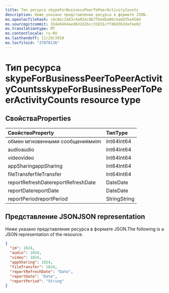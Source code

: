 ```yaml
---
title: Тип ресурса skypeForBusinessPeerToPeerActivityCounts
description: Ниже указано представление ресурса в формате JSON.
ms.openlocfilehash: cdc8ec2a63c4a03ac8b77bedba06c6addfba4584
ms.sourcegitcommit: 334e84b4aed63162bcc31831cffd6d363dafee02
ms.translationtype: MT
ms.contentlocale: ru-RU
ms.lasthandoff: 11/29/2018
ms.locfileid: "27078136"
---
```

# <a name="skypeforbusinesspeertopeeractivitycounts-resource-type"></a><span data-ttu-id="7c2ae-103">Тип ресурса skypeForBusinessPeerToPeerActivityCounts</span><span class="sxs-lookup"><span data-stu-id="7c2ae-103">skypeForBusinessPeerToPeerActivityCounts resource type</span></span>

## <a name="properties"></a><span data-ttu-id="7c2ae-104">Свойства</span><span class="sxs-lookup"><span data-stu-id="7c2ae-104">Properties</span></span>

| <span data-ttu-id="7c2ae-105">Свойство</span><span class="sxs-lookup"><span data-stu-id="7c2ae-105">Property</span></span>          | <span data-ttu-id="7c2ae-106">Тип</span><span class="sxs-lookup"><span data-stu-id="7c2ae-106">Type</span></span>   |
| :---------------- | :----- |
| <span data-ttu-id="7c2ae-107">обмен мгновенными сообщениями</span><span class="sxs-lookup"><span data-stu-id="7c2ae-107">im</span></span>                | <span data-ttu-id="7c2ae-108">Int64</span><span class="sxs-lookup"><span data-stu-id="7c2ae-108">Int64</span></span>  |
| <span data-ttu-id="7c2ae-109">audio</span><span class="sxs-lookup"><span data-stu-id="7c2ae-109">audio</span></span>             | <span data-ttu-id="7c2ae-110">Int64</span><span class="sxs-lookup"><span data-stu-id="7c2ae-110">Int64</span></span>  |
| <span data-ttu-id="7c2ae-111">video</span><span class="sxs-lookup"><span data-stu-id="7c2ae-111">video</span></span>             | <span data-ttu-id="7c2ae-112">Int64</span><span class="sxs-lookup"><span data-stu-id="7c2ae-112">Int64</span></span>  |
| <span data-ttu-id="7c2ae-113">appSharing</span><span class="sxs-lookup"><span data-stu-id="7c2ae-113">appSharing</span></span>        | <span data-ttu-id="7c2ae-114">Int64</span><span class="sxs-lookup"><span data-stu-id="7c2ae-114">Int64</span></span>  |
| <span data-ttu-id="7c2ae-115">fileTransfer</span><span class="sxs-lookup"><span data-stu-id="7c2ae-115">fileTransfer</span></span>      | <span data-ttu-id="7c2ae-116">Int64</span><span class="sxs-lookup"><span data-stu-id="7c2ae-116">Int64</span></span>  |
| <span data-ttu-id="7c2ae-117">reportRefreshDate</span><span class="sxs-lookup"><span data-stu-id="7c2ae-117">reportRefreshDate</span></span> | <span data-ttu-id="7c2ae-118">Date</span><span class="sxs-lookup"><span data-stu-id="7c2ae-118">Date</span></span>   |
| <span data-ttu-id="7c2ae-119">reportDate</span><span class="sxs-lookup"><span data-stu-id="7c2ae-119">reportDate</span></span>        | <span data-ttu-id="7c2ae-120">Date</span><span class="sxs-lookup"><span data-stu-id="7c2ae-120">Date</span></span>   |
| <span data-ttu-id="7c2ae-121">reportPeriod</span><span class="sxs-lookup"><span data-stu-id="7c2ae-121">reportPeriod</span></span>      | <span data-ttu-id="7c2ae-122">String</span><span class="sxs-lookup"><span data-stu-id="7c2ae-122">String</span></span> |

## <a name="json-representation"></a><span data-ttu-id="7c2ae-123">Представление JSON</span><span class="sxs-lookup"><span data-stu-id="7c2ae-123">JSON representation</span></span>

<span data-ttu-id="7c2ae-124">Ниже указано представление ресурса в формате JSON.</span><span class="sxs-lookup"><span data-stu-id="7c2ae-124">The following is a JSON representation of the resource.</span></span>

<!-- {
  "blockType": "resource",
  "@odata.type": "microsoft.graph.skypeForBusinessPeerToPeerActivityCounts"
} -->

```json
{
  "im": 1024, 
  "audio": 1024, 
  "video": 1024, 
  "appSharing": 1024, 
  "fileTransfer": 1024, 
  "reportRefreshDate": "Date", 
  "reportDate": "Date", 
  "reportPeriod": "String"
}
```
